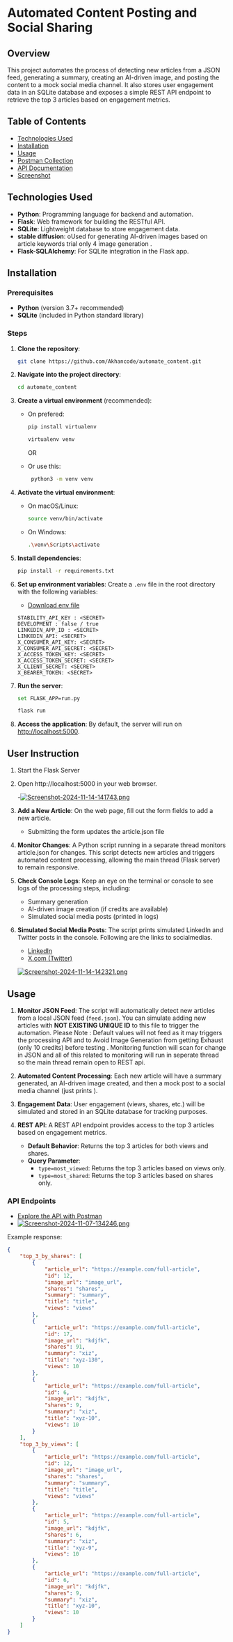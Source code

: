 # Automated Content Posting and Social Sharing

## Overview
This project automates the process of detecting new articles from a JSON feed, generating a summary, creating an AI-driven image, and posting the content to a mock social media channel. It also stores user engagement data in an SQLite database and exposes a simple REST API endpoint to retrieve the top 3 articles based on engagement metrics.

## Table of Contents
- [Technologies Used](#technologies-used)
- [Installation](#installation)
- [Usage](#usage)
- [Postman Collection](#postman-collection)
- [API Documentation](#api-documentation)
- [Screenshot](#screenshot)

## Technologies Used
- **Python**: Programming language for backend and automation.
- **Flask**: Web framework for building the RESTful API.
- **SQLite**: Lightweight database to store engagement data.
- **stable diffusion**: oUsed for generating AI-driven images based on article keywords trial only 4 image generation .
- **Flask-SQLAlchemy**: For SQLite integration in the Flask app.

## Installation

### Prerequisites
- **Python** (version 3.7+ recommended)
- **SQLite** (included in Python standard library)

### Steps

1. **Clone the repository**:
    ```bash
    git clone https://github.com/Akhancode/automate_content.git
    ```

2. **Navigate into the project directory**:
    ```bash
    cd automate_content
    ```

3. **Create a virtual environment** (recommended):
    - On prefered:
      ```bash
      pip install virtualenv
      ```
      ```bash
      virtualenv venv
      ```
      OR
      
    - Or use this:
       ```bash
        python3 -m venv venv
        ```
   
    

5. **Activate the virtual environment**:
    - On macOS/Linux:
      ```bash
      source venv/bin/activate
      ```
    - On Windows:
      ```bash
      .\venv\Scripts\activate
      ```

6. **Install dependencies**:
    ```bash
    pip install -r requirements.txt
    ```

7. **Set up environment variables**:
    Create a `.env` file in the root directory with the following variables:
   
   - [Download env file ](https://drive.google.com/file/d/1vY-Z_xF3Jjzf6QnjP7yrvUSif0l71g82/view?usp=sharing)
 
    ```plaintext
   STABILITY_API_KEY : <SECRET>
    DEVELOPMENT : false / true
    LINKEDIN_APP_ID : <SECRET>
    LINKEDIN_API: <SECRET>
    X_CONSUMER_API_KEY: <SECRET>
    X_CONSUMER_API_SECRET: <SECRET>
    X_ACCESS_TOKEN_KEY: <SECRET>
    X_ACCESS_TOKEN_SECRET: <SECRET>
    X_CLIENT_SECRET: <SECRET>
    X_BEARER_TOKEN: <SECRET>
    ```

9. **Run the server**:
    ```bash
    set FLASK_APP=run.py
    ```
    ```bash
    flask run
    ```

10. **Access the application**: By default, the server will run on [http://localhost:5000](http://localhost:5000).

## User Instruction

1. Start the Flask Server
2. Open http://localhost:5000 in your web browser.
   
   -[![Screenshot-2024-11-14-141743.png](https://i.postimg.cc/zXdm5YgL/Screenshot-2024-11-14-141743.png)](https://postimg.cc/7fTtMcXD)

4. **Add a New Article**: On the web page, fill out the form fields to add a new article.
    - Submitting the form updates the article.json file

5. **Monitor Changes**: A Python script running in a separate thread monitors article.json for changes.
    This script detects new articles and triggers automated content processing, allowing the main thread (Flask server) to remain responsive.

6. **Check Console Logs**: Keep an eye on the terminal or console to see logs of the processing steps, including:
    - Summary generation
    - AI-driven image creation (if credits are available)
    - Simulated social media posts (printed in logs)
      
7. **Simulated Social Media Posts**: The script prints simulated LinkedIn and Twitter posts in the console.
    Following are the links to socialmedias.
    - [LinkedIn ](https://www.linkedin.com/in/f-schuppe-4b6588338/recent-activity/all/)
    - [X.com (Twitter) ](https://x.com/SchuppeFelicia)

   [![Screenshot-2024-11-14-142321.png](https://i.postimg.cc/JngyS25S/Screenshot-2024-11-14-142321.png)](https://postimg.cc/34XJv96Z)


## Usage

1. **Monitor JSON Feed**: The script will automatically detect new articles from a local JSON feed (`feed.json`). You can simulate adding new articles with **NOT EXISTING UNIQUE ID** to this file to trigger the automation. Please Note : Default values will not feed  as it may triggers the processing API and to Avoid Image Generation from getting Exhaust (only 10 credits) before testing  . Monitoring function will scan for change in JSON and all of this related to monitoring will run in seperate thread so the main thread remain open to REST api.

3. **Automated Content Processing**: Each new article will have a summary generated, an AI-driven image created, and then a mock post to a social media channel (just prints ).

4. **Engagement Data**: User engagement (views, shares, etc.) will be simulated and stored in an SQLite database for tracking purposes.

5. **REST API**: A REST API endpoint provides access to the top 3 articles based on engagement metrics.

   - **Default Behavior**: Returns the top 3 articles for both views and shares.
   - **Query Parameter**:
     - `type=most_viewed`: Returns the top 3 articles based on views only.
     - `type=most_shared`: Returns the top 3 articles based on shares only.

### API Endpoints

 - [Explore the API with Postman](https://www.postman.com/restless-moon-684338/workspace/lcx-assessment/collection/30275964-dbc92cec-9daf-41b7-894c-377117887a20?action=share&creator=30275964)
 - [![Screenshot-2024-11-07-134246.png](https://i.postimg.cc/fTGMMkL1/Screenshot-2024-11-07-134246.png)](https://postimg.cc/PPQg4X1M)
  
Example response:
```json
{
    "top_3_by_shares": [
        {
            "article_url": "https://example.com/full-article",
            "id": 12,
            "image_url": "image_url",
            "shares": "shares",
            "summary": "summary",
            "title": "title",
            "views": "views"
        },
        {
            "article_url": "https://example.com/full-article",
            "id": 17,
            "image_url": "kdjfk",
            "shares": 91,
            "summary": "xiz",
            "title": "xyz-130",
            "views": 10
        },
        {
            "article_url": "https://example.com/full-article",
            "id": 6,
            "image_url": "kdjfk",
            "shares": 9,
            "summary": "xiz",
            "title": "xyz-10",
            "views": 10
        }
    ],
    "top_3_by_views": [
        {
            "article_url": "https://example.com/full-article",
            "id": 12,
            "image_url": "image_url",
            "shares": "shares",
            "summary": "summary",
            "title": "title",
            "views": "views"
        },
        {
            "article_url": "https://example.com/full-article",
            "id": 5,
            "image_url": "kdjfk",
            "shares": 6,
            "summary": "xiz",
            "title": "xyz-9",
            "views": 10
        },
        {
            "article_url": "https://example.com/full-article",
            "id": 6,
            "image_url": "kdjfk",
            "shares": 9,
            "summary": "xiz",
            "title": "xyz-10",
            "views": 10
        }
    ]
}

